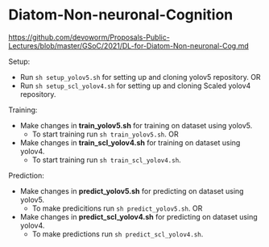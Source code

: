 # Diatom-Non-neuronal-Cognition
https://github.com/devoworm/Proposals-Public-Lectures/blob/master/GSoC/2021/DL-for-Diatom-Non-neuronal-Cog.md

Setup:
+ Run ``` sh setup_yolov5.sh ``` for setting up and cloning yolov5 repository. OR
+ Run ``` sh setup_scl_yolov4.sh ``` for setting up and cloning Scaled yolov4 repository.

Training:
+ Make changes in **train_yolov5.sh** for training on dataset using yolov5.
  + To start training run ``` sh train_yolov5.sh ```. OR
+ Make changes in **train_scl_yolov4.sh** for training on dataset using yolov4.
  + To start training run ``` sh train_scl_yolov4.sh ```.
 
Prediction:
+ Make changes in **predict_yolov5.sh** for predicting on dataset using yolov5. 
  + To make predicitions run ``` sh predict_yolov5.sh ```. OR
+ Make changes in **predict_scl_yolov4.sh** for predicting on dataset using yolov4.
  + To make predictions run ``` sh predict_scl_yolov4.sh ```.
